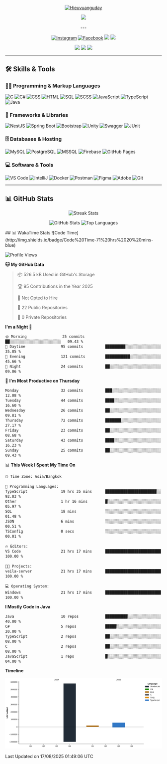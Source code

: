 <!-- Profile Header -->
<p align="center"> <a href="https://github.com/hieuvuanguday"> <img src="https://readme-typing-svg.demolab.com?font=Poppins&weight=800&size=30&duration=2000&pause=2000&color=8054B3&center=true&vCenter=true&width=435&lines=%7C+Hieuvuanguday+%7C;%7C+Ryan+%7C" alt="Hieuvuanguday"/> </a> </p>
<p align="center"> <a href="https://github.com/hieuvuanguday"> <img src="https://readme-typing-svg.herokuapp.com?font=Arial&weight=800&duration=2000&pause=2000&color=8054B3&center=true&vCenter=true&width=435&lines=Web+and+application+development+learner;Start+to+learn+Nextjs-NestJs-GraphSQL;Try+new+things+and+make+it+perfect"/> </a> </p> <p align="center">
---

<!-- Social Links -->
<p align="center">
  <a href="https://www.instagram.com/_thieu301"><img alt="Instagram" src="https://img.shields.io/badge/__thieu301-E4405F?style=for-the-badge&logo=instagram&logoColor=white"></a>
  <a href="https://www.facebook.com/hieu.the.301103"><img alt="Facebook" src="https://img.shields.io/badge/The%20Hieu-1877F2?style=for-the-badge&logo=facebook&logoColor=white"></a>
  <img src="https://custom-icon-badges.demolab.com/github/stars/hieuvuanguday?color=F7C325&style=for-the-badge&labelColor=E1AD0E&logo=star"/>
  <img src="https://custom-icon-badges.demolab.com/github/followers/hieuvuanguday?color=236ad3&labelColor=1155ba&style=for-the-badge&logo=person-add&label=Follow"/>
</p>

<p align="center">
  <img src="https://custom-icon-badges.demolab.com/badge/-0967--475--325-orange?style=for-the-badge&logo=phone&logoColor=white"/>
  <img src="https://custom-icon-badges.demolab.com/badge/-hieuvuanguday.dev@gmail.com-red?style=for-the-badge&logo=mention&logoColor=white"/>
  <img src="https://custom-icon-badges.demolab.com/badge/Lam%20Dong-Viet%20Nam-purple?style=for-the-badge&logo=location&logoColor=white"/>
</p>

---

## 🛠️ Skills & Tools

### 👨‍💻 Programming & Markup Languages
<p>
  <img alt="C" src="https://custom-icon-badges.demolab.com/badge/C-03599C.svg?logo=c-in-hexagon&logoColor=white&style=for-the-badge"/>
  <img alt="C#" src="https://custom-icon-badges.demolab.com/badge/C%23-68217A.svg?logo=cs2&logoColor=white&style=for-the-badge"/>
  <img alt="CSS" src="https://img.shields.io/badge/CSS-1572B6.svg?logo=css3&logoColor=white&style=for-the-badge"/>
  <img alt="HTML" src="https://img.shields.io/badge/HTML-E34F26.svg?logo=html5&logoColor=white&style=for-the-badge"/>
  <img alt="SQL" src="https://custom-icon-badges.demolab.com/badge/SQL-025E8C.svg?logo=database&logoColor=white&style=for-the-badge"/>
  <img alt="SCSS" src="https://img.shields.io/badge/SASS-CC6699.svg?logo=sass&logoColor=white&style=for-the-badge"/>
  <img alt="JavaScript" src="https://img.shields.io/badge/JavaScript-F7DF1E.svg?logo=javascript&logoColor=black&style=for-the-badge"/>
  <img alt="TypeScript" src="https://img.shields.io/badge/TypeScript-3178C6.svg?logo=typescript&logoColor=white&style=for-the-badge"/>
  <img alt="Java" src="https://custom-icon-badges.demolab.com/badge/Java-007396.svg?logo=java&logoColor=white&style=for-the-badge"/>
</p>

### 🧰 Frameworks & Libraries
<p>
  <img alt="NestJS" src="https://img.shields.io/badge/NestJS-E0234E.svg?logo=nestjs&logoColor=white&style=for-the-badge"/>
  <img alt="Spring Boot" src="https://img.shields.io/badge/Spring_Boot-6DB33F.svg?logo=springboot&logoColor=white&style=for-the-badge"/>
  <img alt="Bootstrap" src="https://img.shields.io/badge/Bootstrap-7952B3.svg?logo=bootstrap&logoColor=white&style=for-the-badge"/>
  <img alt="Unity" src="https://img.shields.io/badge/Unity-000000.svg?logo=unity&logoColor=white&style=for-the-badge"/>
  <img alt="Swagger" src="https://img.shields.io/badge/Swagger-85EA2D.svg?logo=swagger&logoColor=black&style=for-the-badge"/>
  <img alt="JUnit" src="https://custom-icon-badges.demolab.com/badge/JUnit-25A162.svg?logo=check-circle&logoColor=white&style=for-the-badge"/>
</p>

### 🗄️ Databases & Hosting
<p>
  <img alt="MySQL" src="https://img.shields.io/badge/MySQL-4479A1.svg?logo=mysql&logoColor=white&style=for-the-badge"/>
  <img alt="PostgreSQL" src="https://img.shields.io/badge/PostgreSQL-316192.svg?logo=postgresql&logoColor=white&style=for-the-badge"/>
  <img alt="MSSQL" src="https://img.shields.io/badge/MSSQL-CC2927.svg?logo=microsoft-sql-server&logoColor=white&style=for-the-badge"/>
  <img alt="Firebase" src="https://img.shields.io/badge/Firebase-DD2C00.svg?logo=firebase&logoColor=white&style=for-the-badge"/>
  <img alt="GitHub Pages" src="https://img.shields.io/badge/GitHub%20Pages-327FC7.svg?logo=github&logoColor=white&style=for-the-badge"/>
</p>

### 💻 Software & Tools
<p>
  <img alt="VS Code" src="https://img.shields.io/badge/VS%20Code-0078d7.svg?logo=visual-studio-code&logoColor=white&style=for-the-badge"/>
  <img alt="IntelliJ" src="https://img.shields.io/badge/IntelliJ_IDEA-000000.svg?logo=intellij-idea&logoColor=white&style=for-the-badge"/>
  <img alt="Docker" src="https://img.shields.io/badge/Docker-2496ED.svg?logo=docker&logoColor=white&style=for-the-badge"/>
  <img alt="Postman" src="https://img.shields.io/badge/Postman-FF6C37.svg?logo=postman&logoColor=white&style=for-the-badge"/>
  <img alt="Figma" src="https://img.shields.io/badge/Figma-F24E1E.svg?logo=figma&logoColor=white&style=for-the-badge"/>
  <img alt="Adobe" src="https://img.shields.io/badge/Adobe-FF0000.svg?logo=adobe&logoColor=white&style=for-the-badge"/>
  <img alt="Git" src="https://img.shields.io/badge/Git-F05033.svg?logo=git&logoColor=white&style=for-the-badge"/>
</p>

---

## 📊 GitHub Stats

<p align="center">
  <img alt="Streak Stats" src="https://github-readme-streak-stats.herokuapp.com/?user=hieuvuanguday&theme=monokai-metallian&hide_border=true"/>
</p>

<p align="center">
  <img alt="GitHub Stats" src="https://denvercoder1-github-readme-stats.vercel.app/api/?username=hieuvuanguday&show_icons=true&include_all_commits=true&count_private=true&theme=react&hide_border=true&bg_color=1F222E&title_color=F85D7F&icon_color=F8D866" height="180px"/>
  <img alt="Top Languages" src="https://denvercoder1-github-readme-stats.vercel.app/api/top-langs/?username=hieuvuanguday&langs_count=8&layout=compact&theme=react&hide_border=true&bg_color=1F222E&title_color=F85D7F&icon_color=F8D866&hide=Jupyter%20Notebook,Roff" height="180px"/>
</p>
  ## 📊 WakaTime Stats
<!--START_SECTION:waka-->
![Code Time](http://img.shields.io/badge/Code%20Time-71%20hrs%2020%20mins-blue)

![Profile Views](http://img.shields.io/badge/Profile%20Views-50-blue)

**🐱 My GitHub Data** 

> 📦 526.5 kB Used in GitHub's Storage 
 > 
> 🏆 95 Contributions in the Year 2025
 > 
> 🚫 Not Opted to Hire
 > 
> 📜 22 Public Repositories 
 > 
> 🔑 0 Private Repositories 
 > 
**I'm a Night 🦉** 

```text
🌞 Morning                25 commits          ██░░░░░░░░░░░░░░░░░░░░░░░   09.43 % 
🌆 Daytime                95 commits          █████████░░░░░░░░░░░░░░░░   35.85 % 
🌃 Evening                121 commits         ███████████░░░░░░░░░░░░░░   45.66 % 
🌙 Night                  24 commits          ██░░░░░░░░░░░░░░░░░░░░░░░   09.06 % 
```
📅 **I'm Most Productive on Thursday** 

```text
Monday                   32 commits          ███░░░░░░░░░░░░░░░░░░░░░░   12.08 % 
Tuesday                  44 commits          ████░░░░░░░░░░░░░░░░░░░░░   16.60 % 
Wednesday                26 commits          ██░░░░░░░░░░░░░░░░░░░░░░░   09.81 % 
Thursday                 72 commits          ███████░░░░░░░░░░░░░░░░░░   27.17 % 
Friday                   23 commits          ██░░░░░░░░░░░░░░░░░░░░░░░   08.68 % 
Saturday                 43 commits          ████░░░░░░░░░░░░░░░░░░░░░   16.23 % 
Sunday                   25 commits          ██░░░░░░░░░░░░░░░░░░░░░░░   09.43 % 
```


📊 **This Week I Spent My Time On** 

```text
🕑︎ Time Zone: Asia/Bangkok

💬 Programming Languages: 
TypeScript               19 hrs 35 mins      ███████████████████████░░   92.03 % 
Other                    1 hr 16 mins        █░░░░░░░░░░░░░░░░░░░░░░░░   05.97 % 
SQL                      18 mins             ░░░░░░░░░░░░░░░░░░░░░░░░░   01.48 % 
JSON                     6 mins              ░░░░░░░░░░░░░░░░░░░░░░░░░   00.51 % 
TSConfig                 0 secs              ░░░░░░░░░░░░░░░░░░░░░░░░░   00.01 % 

🔥 Editors: 
VS Code                  21 hrs 17 mins      █████████████████████████   100.00 % 

🐱‍💻 Projects: 
veila-server             21 hrs 17 mins      █████████████████████████   100.00 % 

💻 Operating System: 
Windows                  21 hrs 17 mins      █████████████████████████   100.00 % 
```

**I Mostly Code in Java** 

```text
Java                     10 repos            ██████████░░░░░░░░░░░░░░░   40.00 % 
C#                       5 repos             █████░░░░░░░░░░░░░░░░░░░░   20.00 % 
TypeScript               2 repos             ██░░░░░░░░░░░░░░░░░░░░░░░   08.00 % 
C                        2 repos             ██░░░░░░░░░░░░░░░░░░░░░░░   08.00 % 
JavaScript               1 repo              █░░░░░░░░░░░░░░░░░░░░░░░░   04.00 % 
```



**Timeline**

![Lines of Code chart](https://raw.githubusercontent.com/hieuvuanguday/hieuvuanguday/main/assets/bar_graph.png)


 Last Updated on 17/08/2025 01:49:06 UTC
<!--END_SECTION:waka-->

  


  
